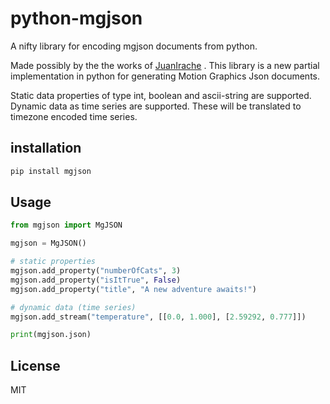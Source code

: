 # python-mgjson
A nifty library for encoding mgjson documents from python.

Made possibly by the the works of [JuanIrache](https://github.com/JuanIrache/mgjson) . This library is a new partial implementation in python for generating Motion Graphics Json documents.

Static data properties of type int, boolean and ascii-string are supported.
Dynamic data as time series are supported. These will be translated to timezone encoded time series.

## installation

```python
pip install mgjson
```

## Usage

```python
from mgjson import MgJSON

mgjson = MgJSON()

# static properties
mgjson.add_property("numberOfCats", 3)
mgjson.add_property("isItTrue", False)
mgjson.add_property("title", "A new adventure awaits!")

# dynamic data (time series)
mgjson.add_stream("temperature", [[0.0, 1.000], [2.59292, 0.777]])

print(mgjson.json)
```



## License

MIT
